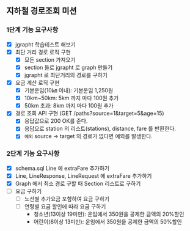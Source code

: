 ## 지하철 경로조회 미션

### 1단계 기능 요구사항

- [x] jgrapht 학습테스트 해보기
- [x] 최단 거리 경로 로직 구현
    - [x] 모든 section 가져오기
    - [x] section 들로 jgrapht 로 graph 만들기
    - [x] jgrapht 로 최단거리의 경로를 구하기
- [x] 요금 계산 로직 구현
    - [x] 기본운임(10㎞ 이내): 기본운임 1,250원
    - [x] 10km~50km: 5km 까지 마다 100원 추가
    - [x] 50km 초과: 8km 까지 마다 100원 추가
- [x] 경로 조회 API 구현 (GET /paths?source=1&target=5&age=15)
  - [x] 응답값으로 200 OK를 준다.
  - [x] 응답으로 station 의 리스트(stations), distance, fare 를 반환한다.
  - [x] `예외` source -> target 의 경로가 없다면 예외를 발생한다.

### 2단계 기능 요구사항
- [x] schema.sql Line 에 extraFare 추가하기
- [x] Line, LineResponse, LineRequest 에 extraFare 추가하기
- [x] Graph 에서 최소 경로 구할 때 Section 리스트로 구하기
- [ ] 요금 구하기
  - [ ] 노선별 추가요금 포함하여 요금 구하기
  - [ ] 연령별 요금 할인에 따라 요금 구하기
    - 청소년(13이상 19미만): 운임에서 350원을 공제한 금액의 20%할인
    - 어린이(6이상 13미만): 운임에서 350원을 공제한 금액의 50%할인
